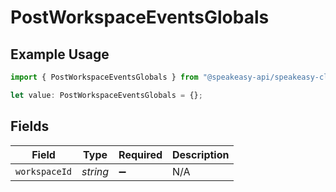 # PostWorkspaceEventsGlobals

## Example Usage

```typescript
import { PostWorkspaceEventsGlobals } from "@speakeasy-api/speakeasy-client-sdk-typescript/sdk/models/operations";

let value: PostWorkspaceEventsGlobals = {};
```

## Fields

| Field              | Type               | Required           | Description        |
| ------------------ | ------------------ | ------------------ | ------------------ |
| `workspaceId`      | *string*           | :heavy_minus_sign: | N/A                |